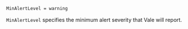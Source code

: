 ```bash
MinAlertLevel = warning
```

`MinAlertLevel` specifies the minimum alert severity that Vale will report.
